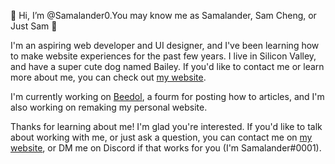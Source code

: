 👋 Hi, I’m @Samalander0.You may know me as Samalander, Sam Cheng, or Just Sam 🙂

I'm an aspiring web developer and UI designer, and I've been learning how to make website experiences for the past few years. I live in Silicon Valley, and have a super cute dog named Bailey. If you'd like to contact me or learn more about me, you can check out [my website](https://www.samalander.dev).  

I'm currently working on [Beedol](https://github.com/samalander0/Beedol), a fourm for posting how to articles, and I'm also working on remaking my personal website.

Thanks for learning about me! I'm glad you're interested. If you'd like to talk about working with me, or just ask a question, you can contact me on [my website](https://www.samalander.dev), or DM me on Discord if that works for you (I'm Samalander#0001).
